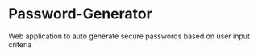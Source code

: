 # Password-Generator
Web application to auto generate secure passwords based on user input criteria


<!-- Tutorials Followed:
https://www.cloudhadoop.com/javascript-create-array-numbers/ - how to create array of consecutive numbers of specified range



-->